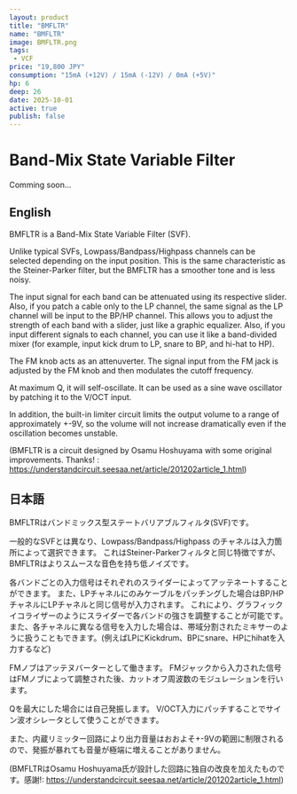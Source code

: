 ```yaml
---
layout: product
title: "BMFLTR"
name: "BMFLTR"
image: BMFLTR.png
tags:
 - VCF
price: "19,800 JPY"
consumption: "15mA (+12V) / 15mA (-12V) / 0mA (+5V)"
hp: 6
deep: 26
date: 2025-10-01
active: true
publish: false
---
```


# Band-Mix State Variable Filter

Comming soon...

## English

BMFLTR is a Band-Mix State Variable Filter (SVF).

Unlike typical SVFs, Lowpass/Bandpass/Highpass channels can be selected depending on the input position.
This is the same characteristic as the Steiner-Parker filter, but the BMFLTR has a smoother tone and is less noisy.

The input signal for each band can be attenuated using its respective slider.
Also, if you patch a cable only to the LP channel, the same signal as the LP channel will be input to the BP/HP channel.
This allows you to adjust the strength of each band with a slider, just like a graphic equalizer.
Also, if you input different signals to each channel, you can use it like a band-divided mixer (for example, input kick drum to LP, snare to BP, and hi-hat to HP).

The FM knob acts as an attenuverter.
The signal input from the FM jack is adjusted by the FM knob and then modulates the cutoff frequency.

At maximum Q, it will self-oscillate.
It can be used as a sine wave oscillator by patching it to the V/OCT input.

In addition, the built-in limiter circuit limits the output volume to a range of approximately +-9V, so the volume will not increase dramatically even if the oscillation becomes unstable.

(BMFLTR is a circuit designed by Osamu Hoshuyama with some original improvements. Thanks! : https://understandcircuit.seesaa.net/article/201202article_1.html)

## 日本語

BMFLTRはバンドミックス型ステートバリアブルフィルタ(SVF)です。

一般的なSVFとは異なり、Lowpass/Bandpass/Highpass のチャネルは入力箇所によって選択できます。
これはSteiner-Parkerフィルタと同じ特徴ですが、BMFLTRはよりスムースな音色を持ち低ノイズです。

各バンドごとの入力信号はそれぞれのスライダーによってアッテネートすることができます。
また、LPチャネルにのみケーブルをパッチングした場合はBP/HPチャネルにLPチャネルと同じ信号が入力されます。
これにより、グラフィックイコライザーのようにスライダーで各バンドの強さを調整することが可能です。
また、各チャネルに異なる信号を入力した場合は、帯域分割されたミキサーのように扱うこともできます。(例えばLPにKickdrum、BPにsnare、HPにhihatを入力するなど)

FMノブはアッテヌバーターとして働きます。
FMジャックから入力された信号はFMノブによって調整された後、カットオフ周波数のモジュレーションを行います。

Qを最大にした場合には自己発振します。
V/OCT入力にパッチすることでサイン波オシレータとして使うことができます。

また、内蔵リミッター回路により出力音量はおおよそ+-9Vの範囲に制限されるので、発振が暴れても音量が極端に増えることがありません。

(BMFLTRはOsamu Hoshuyama氏が設計した回路に独自の改良を加えたものです。感謝!: https://understandcircuit.seesaa.net/article/201202article_1.html)

